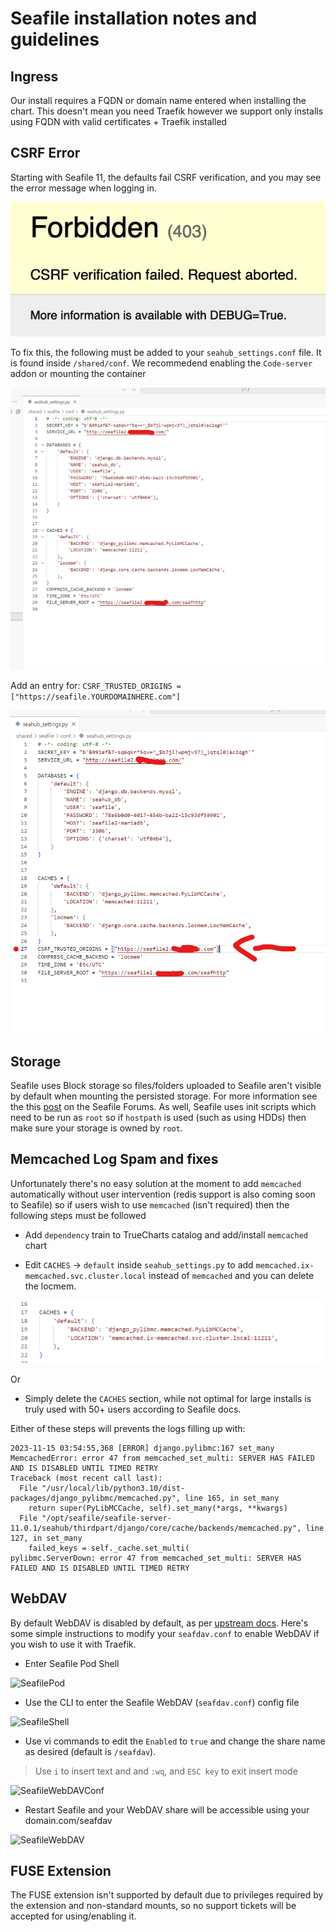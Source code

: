 # Seafile installation notes and guidelines

## Ingress

Our install requires a FQDN or domain name entered when installing the chart. This doesn't mean you need Traefik however we support only installs using FQDN with valid certificates + Traefik installed

## CSRF Error

Starting with Seafile 11, the defaults fail CSRF verification, and you may see the error message when logging in.

![CSRF](img/CSRF.png)

To fix this, the following must be added to your `seahub_settings.conf` file. It is found inside `/shared/conf`. We recommedend enabling the `Code-server` addon or mounting the container

![Stock](img/StockSeahub_settings.png)

Add an entry for: `CSRF_TRUSTED_ORIGINS = ["https://seafile.YOURDOMAINHERE.com"]`

![CSRFadded](img/CSRFAdded_SeaHub_Settings.png)

## Storage

Seafile uses Block storage so files/folders uploaded to Seafile aren't visible by default when mounting the persisted storage. For more information see the this [post](https://forum.seafile.com/t/maintain-file-name-after-upload/11190/3) on the Seafile Forums. As well, Seafile uses init scripts which need to be run as `root` so if `hostpath` is used (such as using HDDs) then make sure your storage is owned by `root`.

## Memcached Log Spam and fixes

Unfortunately there's no easy solution at the moment to add `memcached` automatically without user intervention (redis support is also coming soon to Seafile) so if users wish to use `memcached` (isn't required) then the following steps must be followed

- Add `dependency` train to TrueCharts catalog and add/install `memcached` chart

- Edit `CACHES` -> `default` inside `seahub_settings.py` to add `memcached.ix-memcached.svc.cluster.local` instead of `memcached` and you can delete the locmem.

![memcached_added](img/memcached_added.png)

Or

- Simply delete the `CACHES` section, while not optimal for large installs is truly used with 50+ users according to Seafile docs.

Either of these steps will prevents the logs filling up with:

```
2023-11-15 03:54:55,368 [ERROR] django.pylibmc:167 set_many MemcachedError: error 47 from memcached_set_multi: SERVER HAS FAILED AND IS DISABLED UNTIL TIMED RETRY
Traceback (most recent call last):
  File "/usr/local/lib/python3.10/dist-packages/django_pylibmc/memcached.py", line 165, in set_many
    return super(PyLibMCCache, self).set_many(*args, **kwargs)
  File "/opt/seafile/seafile-server-11.0.1/seahub/thirdpart/django/core/cache/backends/memcached.py", line 127, in set_many
    failed_keys = self._cache.set_multi(
pylibmc.ServerDown: error 47 from memcached_set_multi: SERVER HAS FAILED AND IS DISABLED UNTIL TIMED RETRY
```

## WebDAV

By default WebDAV is disabled by default, as per [upstream docs](https://manual.seafile.com/extension/webdav/). Here's some simple instructions to modify your `seafdav.conf` to enable WebDAV if you wish to use it with Traefik.

- Enter Seafile Pod Shell

![SeafilePod](img/SeafilePod.png)

- Use the CLI to enter the Seafile WebDAV (`seafdav.conf`) config file

![SeafileShell](img/SeafileShell.png)

- Use vi commands to edit the `Enabled` to `true` and change the share name as desired (default is `/seafdav`).

> Use `i` to insert text and and `:wq`, and `ESC key` to exit insert mode

![SeafileWebDAVConf](img/SeafileSeafdavConf.png)

- Restart Seafile and your WebDAV share will be accessible using your domain.com/seafdav

![SeafileWebDAV](img/SeafileWebDAV.png)

## FUSE Extension

The FUSE extension isn't supported by default due to privileges required by the extension and non-standard mounts, so no support tickets will be accepted for using/enabling it.
